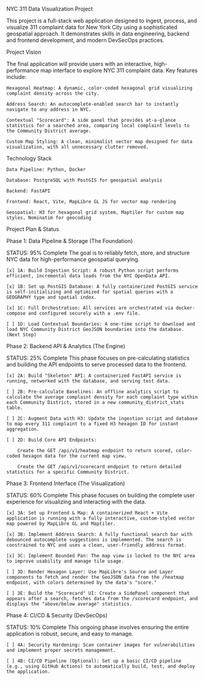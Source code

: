 NYC 311 Data Visualization Project

This project is a full-stack web application designed to ingest, process, and visualize 311 complaint data for New York City using a sophisticated geospatial approach. It demonstrates skills in data engineering, backend and frontend development, and modern DevSecOps practices.

Project Vision

The final application will provide users with an interactive, high-performance map interface to explore NYC 311 complaint data. Key features include:

    Hexagonal Heatmap: A dynamic, color-coded hexagonal grid visualizing complaint density across the city.

    Address Search: An autocomplete-enabled search bar to instantly navigate to any address in NYC.

    Contextual "Scorecard": A side panel that provides at-a-glance statistics for a searched area, comparing local complaint levels to the Community District average.

    Custom Map Styling: A clean, minimalist vector map designed for data visualization, with all unnecessary clutter removed.

Technology Stack

    Data Pipeline: Python, Docker

    Database: PostgreSQL with PostGIS for geospatial analysis

    Backend: FastAPI

    Frontend: React, Vite, MapLibre GL JS for vector map rendering

    Geospatial: H3 for hexagonal grid system, Maptiler for custom map styles, Nominatim for geocoding

Project Plan & Status

Phase 1: Data Pipeline & Storage (The Foundation)

STATUS: 95% Complete
The goal is to reliably fetch, store, and structure NYC data for high-performance geospatial querying.

    [x] 1A: Build Ingestion Script: A robust Python script performs efficient, incremental data loads from the NYC OpenData API.

    [x] 1B: Set up PostGIS Database: A fully containerized PostGIS service is self-initializing and optimized for spatial queries with a GEOGRAPHY type and spatial index.

    [x] 1C: Full Orchestration: All services are orchestrated via docker-compose and configured securely with a .env file.

    [ ] 1D: Load Contextual Boundaries: A one-time script to download and load NYC Community District GeoJSON boundaries into the database. (Next Step)

Phase 2: Backend API & Analytics (The Engine)

STATUS: 25% Complete
This phase focuses on pre-calculating statistics and building the API endpoints to serve processed data to the frontend.

    [x] 2A: Build "Skeleton" API: A containerized FastAPI service is running, networked with the database, and serving test data.

    [ ] 2B: Pre-calculate Baselines: An offline analytics script to calculate the average complaint density for each complaint type within each Community District, stored in a new community_district_stats table.

    [ ] 2C: Augment Data with H3: Update the ingestion script and database to map every 311 complaint to a fixed H3 hexagon ID for instant aggregation.

    [ ] 2D: Build Core API Endpoints:

        Create the GET /api/v1/heatmap endpoint to return scored, color-coded hexagon data for the current map view.

        Create the GET /api/v1/scorecard endpoint to return detailed statistics for a specific Community District.

Phase 3: Frontend Interface (The Visualization)

STATUS: 60% Complete
This phase focuses on building the complete user experience for visualizing and interacting with the data.

    [x] 3A: Set up Frontend & Map: A containerized React + Vite application is running with a fully interactive, custom-styled vector map powered by MapLibre GL and Maptiler.

    [x] 3B: Implement Address Search: A fully functional search bar with debounced autocomplete suggestions is implemented. The search is constrained to NYC and uses a clean, user-friendly address format.

    [x] 3C: Implement Bounded Pan: The map view is locked to the NYC area to improve usability and manage tile usage.

    [ ] 3D: Render Hexagon Layer: Use MapLibre's Source and Layer components to fetch and render the GeoJSON data from the /heatmap endpoint, with colors determined by the data's "score."

    [ ] 3E: Build the "Scorecard" UI: Create a SidePanel component that appears after a search, fetches data from the /scorecard endpoint, and displays the "above/below average" statistics.

Phase 4: CI/CD & Security (DevSecOps)

STATUS: 10% Complete
This ongoing phase involves ensuring the entire application is robust, secure, and easy to manage.

    [ ] 4A: Security Hardening: Scan container images for vulnerabilities and implement proper secrets management.

    [ ] 4B: CI/CD Pipeline (Optional): Set up a basic CI/CD pipeline (e.g., using GitHub Actions) to automatically build, test, and deploy the application.

